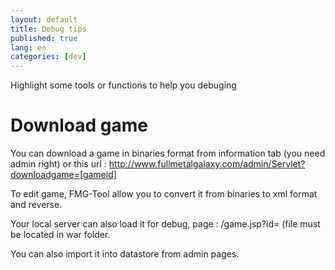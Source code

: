 ```yaml
---
layout: default
title: Debug tips
published: true
lang: en
categories: [dev]
---
```



Highlight some tools or functions to help you debuging

# Download game
You can download a game in binaries format from information tab (you need admin right) or this url :
http://www.fullmetalgalaxy.com/admin/Servlet?downloadgame=[gameid]

To edit game, FMG-Tool allow you to convert it from binaries to xml format and reverse.

Your local server can also load it for debug, page : /game.jsp?id=<path to binaries file> (file must be located in war folder.

You can also import it into datastore from admin pages.